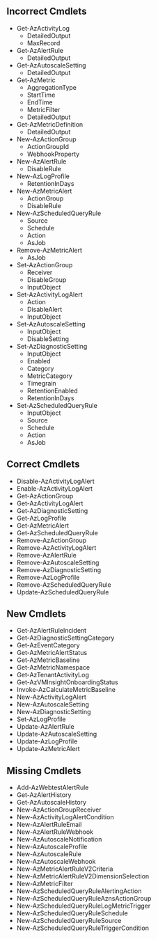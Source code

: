 ## Incorrect Cmdlets

- Get-AzActivityLog
    - DetailedOutput
    - MaxRecord
- Get-AzAlertRule
    - DetailedOutput
- Get-AzAutoscaleSetting
    - DetailedOutput
- Get-AzMetric
    - AggregationType
    - StartTime
    - EndTime
    - MetricFilter
    - DetailedOutput
- Get-AzMetricDefinition
    - DetailedOutput
- New-AzActionGroup
    - ActionGroupId
    - WebhookProperty
- New-AzAlertRule
    - DisableRule
- New-AzLogProfile
    - RetentionInDays
- New-AzMetricAlert
    - ActionGroup
    - DisableRule
- New-AzScheduledQueryRule
    - Source
    - Schedule
    - Action
    - AsJob
- Remove-AzMetricAlert
    - AsJob
- Set-AzActionGroup
    - Receiver
    - DisableGroup
    - InputObject
- Set-AzActivityLogAlert
    - Action
    - DisableAlert
    - InputObject
- Set-AzAutoscaleSetting
    - InputObject
    - DisableSetting
- Set-AzDiagnosticSetting
    - InputObject
    - Enabled
    - Category
    - MetricCategory
    - Timegrain
    - RetentionEnabled
    - RetentionInDays
- Set-AzScheduledQueryRule
    - InputObject
    - Source
    - Schedule
    - Action
    - AsJob

## Correct Cmdlets

- Disable-AzActivityLogAlert
- Enable-AzActivityLogAlert
- Get-AzActionGroup
- Get-AzActivityLogAlert
- Get-AzDiagnosticSetting
- Get-AzLogProfile
- Get-AzMetricAlert
- Get-AzScheduledQueryRule
- Remove-AzActionGroup
- Remove-AzActivityLogAlert
- Remove-AzAlertRule
- Remove-AzAutoscaleSetting
- Remove-AzDiagnosticSetting
- Remove-AzLogProfile
- Remove-AzScheduledQueryRule
- Update-AzScheduledQueryRule

## New Cmdlets

- Get-AzAlertRuleIncident
- Get-AzDiagnosticSettingCategory
- Get-AzEventCategory
- Get-AzMetricAlertStatus
- Get-AzMetricBaseline
- Get-AzMetricNamespace
- Get-AzTenantActivityLog
- Get-AzVMInsightOnboardingStatus
- Invoke-AzCalculateMetricBaseline
- New-AzActivityLogAlert
- New-AzAutoscaleSetting
- New-AzDiagnosticSetting
- Set-AzLogProfile
- Update-AzAlertRule
- Update-AzAutoscaleSetting
- Update-AzLogProfile
- Update-AzMetricAlert

## Missing Cmdlets

- Add-AzWebtestAlertRule
- Get-AzAlertHistory
- Get-AzAutoscaleHistory
- New-AzActionGroupReceiver
- New-AzActivityLogAlertCondition
- New-AzAlertRuleEmail
- New-AzAlertRuleWebhook
- New-AzAutoscaleNotification
- New-AzAutoscaleProfile
- New-AzAutoscaleRule
- New-AzAutoscaleWebhook
- New-AzMetricAlertRuleV2Criteria
- New-AzMetricAlertRuleV2DimensionSelection
- New-AzMetricFilter
- New-AzScheduledQueryRuleAlertingAction
- New-AzScheduledQueryRuleAznsActionGroup
- New-AzScheduledQueryRuleLogMetricTrigger
- New-AzScheduledQueryRuleSchedule
- New-AzScheduledQueryRuleSource
- New-AzScheduledQueryRuleTriggerCondition
